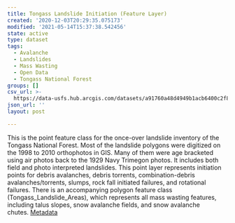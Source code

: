 ```yaml
---
title: Tongass Landslide Initiation (Feature Layer)
created: '2020-12-03T20:29:35.075173'
modified: '2021-05-14T15:37:38.542456'
state: active
type: dataset
tags:
  - Avalanche
  - Landslides
  - Mass Wasting
  - Open Data
  - Tongass National Forest
groups: []
csv_url: >-
  https://data-usfs.hub.arcgis.com/datasets/a91760a48d4949b1acb6400c2f872b94_0.csv?outSR=%7B%22latestWkid%22%3A4269%2C%22wkid%22%3A4269%7D
json_url: ''
layout: post

---
```

This is the point feature class for the once-over landslide inventory of the Tongass National Forest. Most of the landslide polygons were digitized on the 1998 to 2010 orthophotos in GIS. Many of them were age bracketed using air photos back to the 1929 Navy Trimegon photos. It includes both field and photo interpreted landslides. This point layer represents initiation points for debris avalanches, debris torrents, combination-debris avalanches/torrents, slumps, rock fall initiated failures, and rotational failures. There is an accompanying polygon feature class (Tongass_Landslide_Areas), which represents all mass wasting features, including talus slopes, snow avalanche fields, and snow avalanche chutes. <a href='https://data.fs.usda.gov/geodata/edw/datasets.php?xmlKeyword=tongass' target='_blank'>Metadata</a>
